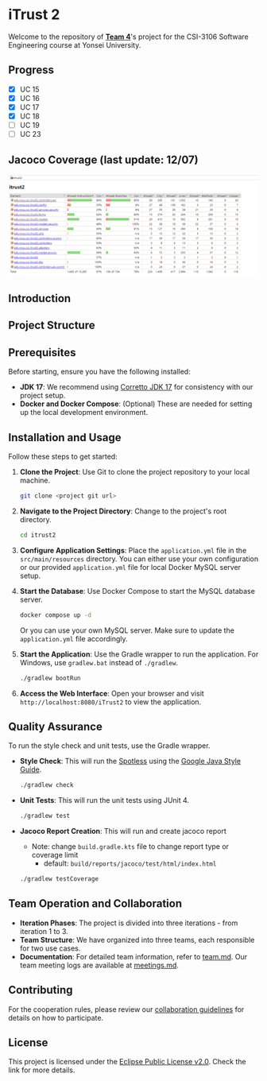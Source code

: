 # iTrust 2

Welcome to the repository of [**Team 4**](docs/team.md)'s project for the CSI-3106 Software Engineering course at Yonsei University.

## Progress
- [x] UC 15
- [x] UC 16
- [x] UC 17
- [x] UC 18
- [ ] UC 19
- [ ] UC 23

## Jacoco Coverage (last update: 12/07)
![./docs/jacoco_coverage.png](./docs/jacoco_coverage.png)
## Introduction

## Project Structure

## Prerequisites

Before starting, ensure you have the following installed:

- **JDK 17**: We recommend using [Corretto JDK 17](https://docs.aws.amazon.com/corretto/latest/corretto-17-ug/downloads-list.html) for consistency with our project setup.
- **Docker and Docker Compose**: (Optional) These are needed for setting up the local development environment.

## Installation and Usage

Follow these steps to get started:

1. **Clone the Project**:
   Use Git to clone the project repository to your local machine.

   ```bash
   git clone <project git url>
   ```

2. **Navigate to the Project Directory**:
   Change to the project's root directory.

   ```bash
   cd itrust2
   ```

3. **Configure Application Settings**:
   Place the `application.yml` file in the `src/main/resources` directory. You can either use your own configuration or our provided `application.yml` file for local Docker MySQL server setup.

4. **Start the Database**:
   Use Docker Compose to start the MySQL database server.

   ```bash
   docker compose up -d
   ```

   Or you can use your own MySQL server. Make sure to update the `application.yml` file accordingly.

5. **Start the Application**:
   Use the Gradle wrapper to run the application. For Windows, use `gradlew.bat` instead of `./gradlew`.

   ```bash
   ./gradlew bootRun
   ```

6. **Access the Web Interface**:
   Open your browser and visit `http://localhost:8080/iTrust2` to view the application.

## Quality Assurance

To run the style check and unit tests, use the Gradle wrapper.

- **Style Check**: This will run the [Spotless](https://github.com/diffplug/spotless) using the [Google Java Style Guide](https://google.github.io/styleguide/javaguide.html).

  ```bash
  ./gradlew check
  ```

- **Unit Tests**: This will run the unit tests using JUnit 4.

  ```bash
  ./gradlew test
  ```
- **Jacoco Report Creation**: This will run and create jacoco report
   - Note: change `build.gradle.kts` file to change report type or coverage limit
      - default: `build/reports/jacoco/test/html/index.html`
  ```bash
  ./gradlew testCoverage
  ```
## Team Operation and Collaboration

- **Iteration Phases**: The project is divided into three iterations - from iteration 1 to 3.
- **Team Structure**: We have organized into three teams, each responsible for two use cases.
- **Documentation**: For detailed team information, refer to [team.md](docs/team.md). Our team meeting logs are available at [meetings.md](docs/meetings.md).

## Contributing

For the cooperation rules, please review our [collaboration guidelines](CONTRIBUTING.md) for details on how to participate.

## License

This project is licensed under the [Eclipse Public License v2.0](LICENSE.md). Check the link for more details.
